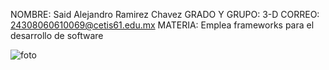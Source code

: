 NOMBRE: Said Alejandro Ramirez Chavez
GRADO Y GRUPO: 3-D
CORREO: 24308060610069@cetis61.edu.mx
MATERIA: Emplea frameworks para el desarrollo de software

![foto](https://github.com/user-attachments/assets/bd8b0706-30b5-4f03-be9f-2393c2659cac)
